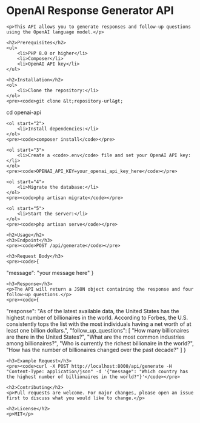 <!DOCTYPE html>
<html lang="en">
<head>
    <meta charset="UTF-8">
    <meta name="viewport" content="width=device-width, initial-scale=1.0">
    <title>OpenAI Response Generator API</title>
</head>
<body>
    <h1>OpenAI Response Generator API</h1>

    <p>This API allows you to generate responses and follow-up questions using the OpenAI language model.</p>

    <h2>Prerequisites</h2>
    <ul>
        <li>PHP 8.0 or higher</li>
        <li>Composer</li>
        <li>OpenAI API key</li>
    </ul>

    <h2>Installation</h2>
    <ol>
        <li>Clone the repository:</li>
    </ol>
    <pre><code>git clone &lt;repository-url&gt;

cd openai-api</code></pre>

    <ol start="2">
        <li>Install dependencies:</li>
    </ol>
    <pre><code>composer install</code></pre>

    <ol start="3">
        <li>Create a <code>.env</code> file and set your OpenAI API key:</li>
    </ol>
    <pre><code>OPENAI_API_KEY=your_openai_api_key_here</code></pre>

    <ol start="4">
        <li>Migrate the database:</li>
    </ol>
    <pre><code>php artisan migrate</code></pre>

    <ol start="5">
        <li>Start the server:</li>
    </ol>
    <pre><code>php artisan serve</code></pre>

    <h2>Usage</h2>
    <h3>Endpoint</h3>
    <pre><code>POST /api/generate</code></pre>

    <h3>Request Body</h3>
    <pre><code>{

"message": "your message here"
}</code></pre>

    <h3>Response</h3>
    <p>The API will return a JSON object containing the response and four follow-up questions.</p>
    <pre><code>{

"response": "As of the latest available data, the United States has the highest number of billionaires in the world. According to Forbes, the U.S. consistently tops the list with the most individuals having a net worth of at least one billion dollars.",
"follow_up_questions": [
"How many billionaires are there in the United States?",
"What are the most common industries among billionaires?",
"Who is currently the richest billionaire in the world?",
"How has the number of billionaires changed over the past decade?"
]
}</code></pre>

    <h3>Example Request</h3>
    <pre><code>curl -X POST http://localhost:8000/api/generate -H "Content-Type: application/json" -d '{"message": "Which country has the highest number of billionaires in the world?"}'</code></pre>

    <h2>Contributing</h2>
    <p>Pull requests are welcome. For major changes, please open an issue first to discuss what you would like to change.</p>

    <h2>License</h2>
    <p>MIT</p>

</body>
</html>
